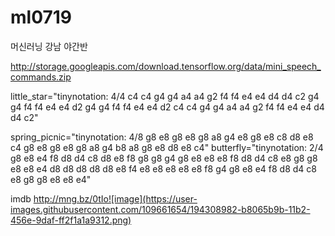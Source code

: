 # ml0719
머신러닝 강남 야간반

http://storage.googleapis.com/download.tensorflow.org/data/mini_speech_commands.zip


little_star="tinynotation: 4/4 c4 c4 g4 g4 a4 a4 g2 f4 f4 e4 e4 d4 d4 c2 g4 g4 f4 f4 e4 e4 d2 g4 g4 f4 f4 e4 e4 d2 c4 c4 g4 g4 a4 a4 g2 f4 f4 e4 e4 d4 d4 c2"

spring_picnic="tinynotation: 4/8 g8 e8 g8 e8 g8 a8 g4 e8 g8 e8 c8 d8 e8 c4 g8 e8 g8 e8 g8 a8 g4 b8 a8 g8 e8 d8 e8 c4"
butterfly="tinynotation: 2/4 g8 e8 e4 f8 d8 d4 c8 d8 e8 f8 g8 g8 g4 g8 e8 e8 e8 f8 d8 d4 c8 e8 g8 g8 e8 e8 e4 d8 d8 d8 d8 d8 e8 f4 e8 e8 e8 e8 e8 f8 g4 g8 e8 e4 f8 d8 d4 c8 e8 g8 g8 e8 e8 e4"

imdb 
http://mng.bz/0tIo![image](https://user-images.githubusercontent.com/109661654/194308982-b8065b9b-11b2-456e-9daf-ff2f1a1a9312.png)
